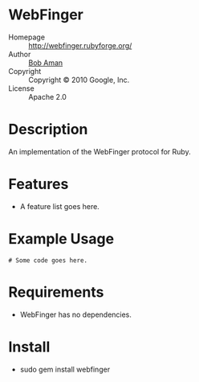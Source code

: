 # WebFinger

<dl>
  <dt>Homepage</dt><dd><a href="http://webfinger.rubyforge.org/">http://webfinger.rubyforge.org/</a></dd>
  <dt>Author</dt><dd><a href="mailto:bobaman@google.com">Bob Aman</a></dd>
  <dt>Copyright</dt><dd>Copyright © 2010 Google, Inc.</dd>
  <dt>License</dt><dd>Apache 2.0</dd>
</dl>

# Description

An implementation of the WebFinger protocol for Ruby.

# Features

* A feature list goes here.

# Example Usage

    # Some code goes here.

# Requirements

* WebFinger has no dependencies.

# Install

* sudo gem install webfinger
